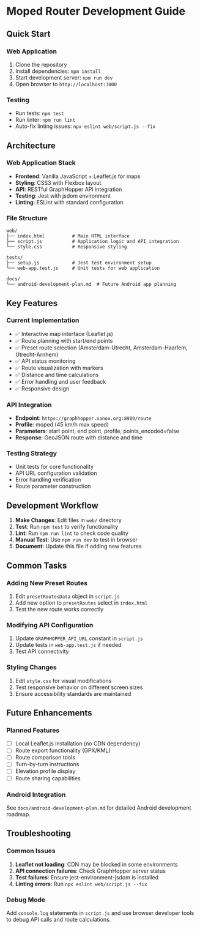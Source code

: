 # Moped Router Development Guide

## Quick Start

### Web Application
1. Clone the repository
2. Install dependencies: `npm install`
3. Start development server: `npm run dev`
4. Open browser to `http://localhost:3000`

### Testing
- Run tests: `npm test`
- Run linter: `npm run lint`
- Auto-fix linting issues: `npx eslint web/script.js --fix`

## Architecture

### Web Application Stack
- **Frontend**: Vanilla JavaScript + Leaflet.js for maps
- **Styling**: CSS3 with Flexbox layout
- **API**: RESTful GraphHopper API integration
- **Testing**: Jest with jsdom environment
- **Linting**: ESLint with standard configuration

### File Structure
```
web/
├── index.html          # Main HTML interface
├── script.js           # Application logic and API integration
└── style.css           # Responsive styling

tests/
├── setup.js            # Jest test environment setup
└── web-app.test.js     # Unit tests for web application

docs/
└── android-development-plan.md  # Future Android app planning
```

## Key Features

### Current Implementation
- ✅ Interactive map interface (Leaflet.js)
- ✅ Route planning with start/end points
- ✅ Preset route selection (Amsterdam-Utrecht, Amsterdam-Haarlem, Utrecht-Arnhem)
- ✅ API status monitoring
- ✅ Route visualization with markers
- ✅ Distance and time calculations
- ✅ Error handling and user feedback
- ✅ Responsive design

### API Integration
- **Endpoint**: `https://graphhopper.xanox.org:8989/route`
- **Profile**: moped (45 km/h max speed)
- **Parameters**: start point, end point, profile, points_encoded=false
- **Response**: GeoJSON route with distance and time

### Testing Strategy
- Unit tests for core functionality
- API URL configuration validation
- Error handling verification
- Route parameter construction

## Development Workflow

1. **Make Changes**: Edit files in `web/` directory
2. **Test**: Run `npm test` to verify functionality
3. **Lint**: Run `npm run lint` to check code quality
4. **Manual Test**: Use `npm run dev` to test in browser
5. **Document**: Update this file if adding new features

## Common Tasks

### Adding New Preset Routes
1. Edit `presetRoutesData` object in `script.js`
2. Add new option to `presetRoutes` select in `index.html`
3. Test the new route works correctly

### Modifying API Configuration
1. Update `GRAPHHOPPER_API_URL` constant in `script.js`
2. Update tests in `web-app.test.js` if needed
3. Test API connectivity

### Styling Changes
1. Edit `style.css` for visual modifications
2. Test responsive behavior on different screen sizes
3. Ensure accessibility standards are maintained

## Future Enhancements

### Planned Features
- [ ] Local Leaflet.js installation (no CDN dependency)
- [ ] Route export functionality (GPX/KML)
- [ ] Route comparison tools
- [ ] Turn-by-turn instructions
- [ ] Elevation profile display
- [ ] Route sharing capabilities

### Android Integration
See `docs/android-development-plan.md` for detailed Android development roadmap.

## Troubleshooting

### Common Issues
1. **Leaflet not loading**: CDN may be blocked in some environments
2. **API connection failures**: Check GraphHopper server status
3. **Test failures**: Ensure jest-environment-jsdom is installed
4. **Linting errors**: Run `npx eslint web/script.js --fix`

### Debug Mode
Add `console.log` statements in `script.js` and use browser developer tools to debug API calls and route calculations.